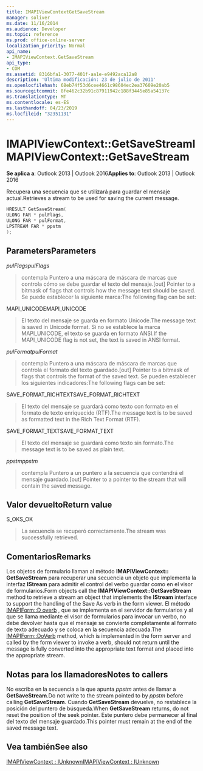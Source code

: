 ```yaml
---
title: IMAPIViewContextGetSaveStream
manager: soliver
ms.date: 11/16/2014
ms.audience: Developer
ms.topic: reference
ms.prod: office-online-server
localization_priority: Normal
api_name:
- IMAPIViewContext.GetSaveStream
api_type:
- COM
ms.assetid: 8316bfa1-3077-401f-aa1e-e9492aca12a8
description: 'Última modificación: 23 de julio de 2011'
ms.openlocfilehash: 68eb74f53d6cee4661c98604ec2ea37609e20ab5
ms.sourcegitcommit: 8fe462c32b91c87911942c188f3445e85a54137c
ms.translationtype: MT
ms.contentlocale: es-ES
ms.lasthandoff: 04/23/2019
ms.locfileid: "32351131"
---
```

# <a name="imapiviewcontextgetsavestream"></a><span data-ttu-id="29389-103">IMAPIViewContext::GetSaveStream</span><span class="sxs-lookup"><span data-stu-id="29389-103">IMAPIViewContext::GetSaveStream</span></span>

  
  
<span data-ttu-id="29389-104">**Se aplica a**: Outlook 2013 | Outlook 2016</span><span class="sxs-lookup"><span data-stu-id="29389-104">**Applies to**: Outlook 2013 | Outlook 2016</span></span> 
  
<span data-ttu-id="29389-105">Recupera una secuencia que se utilizará para guardar el mensaje actual.</span><span class="sxs-lookup"><span data-stu-id="29389-105">Retrieves a stream to be used for saving the current message.</span></span>
  
```cpp
HRESULT GetSaveStream(
ULONG FAR * pulFlags,
ULONG FAR * pulFormat,
LPSTREAM FAR * ppstm
);
```

## <a name="parameters"></a><span data-ttu-id="29389-106">Parameters</span><span class="sxs-lookup"><span data-stu-id="29389-106">Parameters</span></span>

 <span data-ttu-id="29389-107">_pulFlags_</span><span class="sxs-lookup"><span data-stu-id="29389-107">_pulFlags_</span></span>
  
> <span data-ttu-id="29389-108">contempla Puntero a una máscara de máscara de marcas que controla cómo se debe guardar el texto del mensaje.</span><span class="sxs-lookup"><span data-stu-id="29389-108">[out] Pointer to a bitmask of flags that controls how the message text should be saved.</span></span> <span data-ttu-id="29389-109">Se puede establecer la siguiente marca:</span><span class="sxs-lookup"><span data-stu-id="29389-109">The following flag can be set:</span></span>
    
<span data-ttu-id="29389-110">MAPI_UNICODE</span><span class="sxs-lookup"><span data-stu-id="29389-110">MAPI_UNICODE</span></span> 
  
> <span data-ttu-id="29389-111">El texto del mensaje se guarda en formato Unicode.</span><span class="sxs-lookup"><span data-stu-id="29389-111">The message text is saved in Unicode format.</span></span> <span data-ttu-id="29389-112">Si no se establece la marca MAPI_UNICODE, el texto se guarda en formato ANSI.</span><span class="sxs-lookup"><span data-stu-id="29389-112">If the MAPI_UNICODE flag is not set, the text is saved in ANSI format.</span></span>
    
 <span data-ttu-id="29389-113">_pulFormat_</span><span class="sxs-lookup"><span data-stu-id="29389-113">_pulFormat_</span></span>
  
> <span data-ttu-id="29389-114">contempla Puntero a una máscara de máscara de marcas que controla el formato del texto guardado.</span><span class="sxs-lookup"><span data-stu-id="29389-114">[out] Pointer to a bitmask of flags that controls the format of the saved text.</span></span> <span data-ttu-id="29389-115">Se pueden establecer los siguientes indicadores:</span><span class="sxs-lookup"><span data-stu-id="29389-115">The following flags can be set:</span></span>
    
<span data-ttu-id="29389-116">SAVE_FORMAT_RICHTEXT</span><span class="sxs-lookup"><span data-stu-id="29389-116">SAVE_FORMAT_RICHTEXT</span></span> 
  
> <span data-ttu-id="29389-117">El texto del mensaje se guardará como texto con formato en el formato de texto enriquecido (RTF).</span><span class="sxs-lookup"><span data-stu-id="29389-117">The message text is to be saved as formatted text in the Rich Text Format (RTF).</span></span> 
    
<span data-ttu-id="29389-118">SAVE_FORMAT_TEXT</span><span class="sxs-lookup"><span data-stu-id="29389-118">SAVE_FORMAT_TEXT</span></span> 
  
> <span data-ttu-id="29389-119">El texto del mensaje se guardará como texto sin formato.</span><span class="sxs-lookup"><span data-stu-id="29389-119">The message text is to be saved as plain text.</span></span> 
    
 <span data-ttu-id="29389-120">_ppstm_</span><span class="sxs-lookup"><span data-stu-id="29389-120">_ppstm_</span></span>
  
> <span data-ttu-id="29389-121">contempla Puntero a un puntero a la secuencia que contendrá el mensaje guardado.</span><span class="sxs-lookup"><span data-stu-id="29389-121">[out] Pointer to a pointer to the stream that will contain the saved message.</span></span>
    
## <a name="return-value"></a><span data-ttu-id="29389-122">Valor devuelto</span><span class="sxs-lookup"><span data-stu-id="29389-122">Return value</span></span>

<span data-ttu-id="29389-123">S_OK</span><span class="sxs-lookup"><span data-stu-id="29389-123">S_OK</span></span> 
  
> <span data-ttu-id="29389-124">La secuencia se recuperó correctamente.</span><span class="sxs-lookup"><span data-stu-id="29389-124">The stream was successfully retrieved.</span></span>
    
## <a name="remarks"></a><span data-ttu-id="29389-125">Comentarios</span><span class="sxs-lookup"><span data-stu-id="29389-125">Remarks</span></span>

<span data-ttu-id="29389-126">Los objetos de formulario llaman al método **IMAPIViewContext:: GetSaveStream** para recuperar una secuencia un objeto que implementa la interfaz **IStream** para admitir el control del verbo guardar como en el visor de formularios.</span><span class="sxs-lookup"><span data-stu-id="29389-126">Form objects call the **IMAPIViewContext::GetSaveStream** method to retrieve a stream an object that implements the **IStream** interface to support the handling of the Save As verb in the form viewer.</span></span> <span data-ttu-id="29389-127">El método [IMAPIForm::D overb](imapiform-doverb.md) , que se implementa en el servidor de formularios y al que se llama mediante el visor de formularios para invocar un verbo, no debe devolver hasta que el mensaje se convierte completamente al formato de texto adecuado y se coloca en la secuencia adecuada.</span><span class="sxs-lookup"><span data-stu-id="29389-127">The [IMAPIForm::DoVerb](imapiform-doverb.md) method, which is implemented in the form server and called by the form viewer to invoke a verb, should not return until the message is fully converted into the appropriate text format and placed into the appropriate stream.</span></span> 
  
## <a name="notes-to-callers"></a><span data-ttu-id="29389-128">Notas para los llamadores</span><span class="sxs-lookup"><span data-stu-id="29389-128">Notes to callers</span></span>

<span data-ttu-id="29389-129">No escriba en la secuencia a la que apunta _ppstm_ antes de llamar a **GetSaveStream**.</span><span class="sxs-lookup"><span data-stu-id="29389-129">Do not write to the stream pointed to by  _ppstm_ before calling **GetSaveStream**.</span></span> <span data-ttu-id="29389-130">Cuando **GetSaveStream** devuelve, no restablece la posición del puntero de búsqueda.</span><span class="sxs-lookup"><span data-stu-id="29389-130">When **GetSaveStream** returns, do not reset the position of the seek pointer.</span></span> <span data-ttu-id="29389-131">Este puntero debe permanecer al final del texto del mensaje guardado.</span><span class="sxs-lookup"><span data-stu-id="29389-131">This pointer must remain at the end of the saved message text.</span></span> 
  
## <a name="see-also"></a><span data-ttu-id="29389-132">Vea también</span><span class="sxs-lookup"><span data-stu-id="29389-132">See also</span></span>



[<span data-ttu-id="29389-133">IMAPIViewContext : IUnknown</span><span class="sxs-lookup"><span data-stu-id="29389-133">IMAPIViewContext : IUnknown</span></span>](imapiviewcontextiunknown.md)

